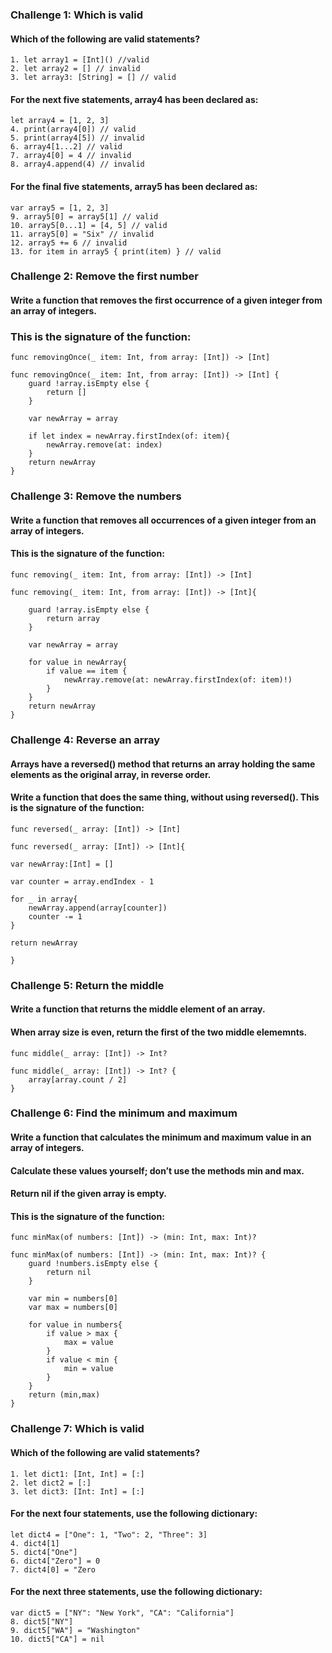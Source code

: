 ### Challenge 1: Which is valid
#### Which of the following are valid statements?
```
1. let array1 = [Int]() //valid
2. let array2 = [] // invalid
3. let array3: [String] = [] // valid
```
#### For the next five statements, array4 has been declared as:
```
let array4 = [1, 2, 3]
4. print(array4[0]) // valid 
5. print(array4[5]) // invalid
6. array4[1...2] // valid
7. array4[0] = 4 // invalid
8. array4.append(4) // invalid
```
#### For the final five statements, array5 has been declared as:
```
var array5 = [1, 2, 3]
9. array5[0] = array5[1] // valid
10. array5[0...1] = [4, 5] // valid
11. array5[0] = "Six" // invalid
12. array5 += 6 // invalid
13. for item in array5 { print(item) } // valid
```

### Challenge 2: Remove the first number
#### Write a function that removes the first occurrence of a given integer from an array of integers. 
### This is the signature of the function:
```
func removingOnce(_ item: Int, from array: [Int]) -> [Int]
```
```
func removingOnce(_ item: Int, from array: [Int]) -> [Int] {
    guard !array.isEmpty else {
        return []
    }
    
    var newArray = array
    
    if let index = newArray.firstIndex(of: item){
        newArray.remove(at: index)
    }    
    return newArray
}
```

### Challenge 3: Remove the numbers
#### Write a function that removes all occurrences of a given integer from an array of integers.
#### This is the signature of the function:
```
func removing(_ item: Int, from array: [Int]) -> [Int]
```
```
func removing(_ item: Int, from array: [Int]) -> [Int]{
    
    guard !array.isEmpty else {
        return array
    }
    
    var newArray = array
    
    for value in newArray{
        if value == item {
            newArray.remove(at: newArray.firstIndex(of: item)!)
        }
    }
    return newArray
}
```

### Challenge 4: Reverse an array
#### Arrays have a reversed() method that returns an array holding the same elements as the original array, in reverse order.
#### Write a function that does the same thing, without using reversed(). This is the signature of the function:
```
func reversed(_ array: [Int]) -> [Int]
```
```
func reversed(_ array: [Int]) -> [Int]{

var newArray:[Int] = []

var counter = array.endIndex - 1

for _ in array{
    newArray.append(array[counter])
    counter -= 1
}

return newArray
    
}
```

### Challenge 5: Return the middle
#### Write a function that returns the middle element of an array.
#### When array size is even, return the first of the two middle elememnts.
```
func middle(_ array: [Int]) -> Int?
```
```
func middle(_ array: [Int]) -> Int? {
    array[array.count / 2]
}
```

### Challenge 6: Find the minimum and maximum
#### Write a function that calculates the minimum and maximum value in an array of integers.
#### Calculate these values yourself; don’t use the methods min and max.
#### Return nil if the given array is empty.
#### This is the signature of the function:
```
func minMax(of numbers: [Int]) -> (min: Int, max: Int)?
```
```
func minMax(of numbers: [Int]) -> (min: Int, max: Int)? {
    guard !numbers.isEmpty else {
        return nil
    }
    
    var min = numbers[0]
    var max = numbers[0]
    
    for value in numbers{
        if value > max {
            max = value
        }
        if value < min {
            min = value
        }
    }
    return (min,max)
}
```

### Challenge 7: Which is valid
#### Which of the following are valid statements?
```
1. let dict1: [Int, Int] = [:]
2. let dict2 = [:]
3. let dict3: [Int: Int] = [:]
```
#### For the next four statements, use the following dictionary:
```
let dict4 = ["One": 1, "Two": 2, "Three": 3]
4. dict4[1]
5. dict4["One"]
6. dict4["Zero"] = 0
7. dict4[0] = "Zero
```
#### For the next three statements, use the following dictionary:
```
var dict5 = ["NY": "New York", "CA": "California"]
8. dict5["NY"]
9. dict5["WA"] = "Washington"
10. dict5["CA"] = nil
```
